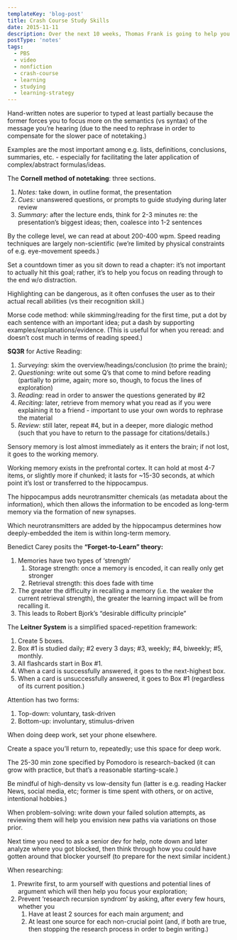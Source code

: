```yaml
---
templateKey: 'blog-post'
title: Crash Course Study Skills
date: 2015-11-11
description: Over the next 10 weeks, Thomas Frank is going to help you learn to be a better student. We'll go over study tips, note taking, getting organized, and so much more!
postType: 'notes'
tags:
  - PBS
  - video
  - nonfiction
  - crash-course
  - learning
  - studying
  - learning-strategy
---
```


Hand-written notes are superior to typed at least partially because the former forces you to focus more on the semantics (vs syntax) of the message you’re hearing (due to the need to rephrase in order to compensate for the slower pace of notetaking.)

Examples are the most important among e.g. lists, definitions, conclusions, summaries, etc. - especially for facilitating the later application of complex/abstract formulas/ideas.

The **Cornell method of notetaking**: three sections.

1.  _Notes:_ take down, in outline format, the presentation
2.  _Cues:_ unanswered questions, or prompts to guide studying during later review
3.  _Summary:_ after the lecture ends, think for 2-3 minutes re: the presentation’s biggest ideas; then, coalesce into 1-2 sentences

By the college level, we can read at about 200-400 wpm. Speed reading techniques are largely non-scientific (we’re limited by physical constraints of e.g. eye-movement speeds.)

Set a countdown timer as you sit down to read a chapter: it’s not important to actually hit this goal; rather, it’s to help you focus on reading through to the end w/o distraction.

Highlighting can be dangerous, as it often confuses the user as to their actual recall abilities (vs their recognition skill.)

Morse code method: while skimming/reading for the first time, put a dot by each sentence with an important idea; put a dash by supporting examples/explanations/evidence. (This is useful for when you reread: and doesn’t cost much in terms of reading speed.)

**SQ3R** for Active Reading:
1.  _Surveying:_ skim the overview/headings/conclusion (to prime the brain);
2.  _Questioning:_ write out some Q’s that come to mind before reading (partially to prime, again; more so, though, to focus the lines of exploration)
3.  _Reading:_ read in order to answer the questions generated by #2
4.  _Reciting:_ later, retrieve from memory what you read as if you were explaining it to a friend - important to use your own words to rephrase the material
5.  _Review:_ still later, repeat #4, but in a deeper, more dialogic method (such that you have to return to the passage for citations/details.)

Sensory memory is lost almost immediately as it enters the brain; if not lost, it goes to the working memory.

Working memory exists in the prefrontal cortex. It can hold at most 4-7 items, or slightly more if chunked; it lasts for ~15-30 seconds, at which point it’s lost or transferred to the hippocampus.

The hippocampus adds neurotransmitter chemicals (as metadata about the information), which then allows the information to be encoded as long-term memory via the formation of new synapses.

Which neurotransmitters are added by the hippocampus determines how deeply-embedded the item is within long-term memory.

Benedict Carey posits the **“Forget-to-Learn” theory:**
1.  Memories have two types of ‘strength’
    1.  Storage strength: once a memory is encoded, it can really only get stronger
    2.  Retrieval strength: this does fade with time
2.  The greater the difficulty in recalling a memory (i.e. the weaker the current retrieval strength), the greater the learning impact will be from recalling it.
3.  This leads to Robert Bjork’s “desirable difficulty principle”

The **Leitner System** is a simplified spaced-repetition framework:

1.  Create 5 boxes.
2.  Box #1 is studied daily; #2 every 3 days; #3, weekly; #4, biweekly; #5, monthly.
3.  All flashcards start in Box #1.
4.  When a card is successfully answered, it goes to the next-highest box.
5.  When a card is unsuccessfully answered, it goes to Box #1 (regardless of its current position.)

Attention has two forms:

1.  Top-down: voluntary, task-driven
2.  Bottom-up: involuntary, stimulus-driven

When doing deep work, set your phone elsewhere.

Create a space you’ll return to, repeatedly; use this space for deep work.

The 25-30 min zone specified by Pomodoro is research-backed (it can grow with practice, but that’s a reasonable starting-scale.)

Be mindful of high-density vs low-density fun (latter is e.g. reading Hacker News, social media, etc; former is time spent with others, or on active, intentional hobbies.)

When problem-solving: write down your failed solution attempts, as reviewing them will help you envision new paths via variations on those prior.

Next time you need to ask a senior dev for help, note down and later analyze where you got blocked, then think through how you could have gotten around that blocker yourself (to prepare for the next similar incident.)

When researching:

1.  Prewrite first, to arm yourself with questions and potential lines of argument which will then help you focus your exploration;
2.  Prevent ‘research recursion syndrom’ by asking, after every few hours, whether you
    1.  Have at least 2 sources for each main argument; and
    2.  At least one source for each non-crucial point (and, if both are true, then stopping the research process in order to begin writing.)